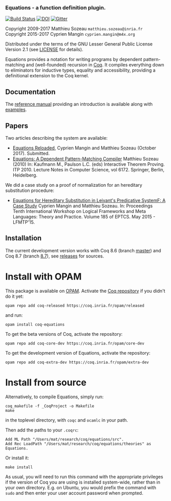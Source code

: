 ### **Equations** - a function definition plugin.

[![Build Status](https://travis-ci.org/mattam82/Coq-Equations.svg?branch=master)](https://travis-ci.org/mattam82/Coq-Equations)
[![DOI](https://zenodo.org/badge/DOI/10.5281/zenodo.1117297.svg)](https://doi.org/10.5281/zenodo.1117297)
[![Gitter](https://img.shields.io/gitter/room/nwjs/nw.js.svg)](https://gitter.im/coq/Equations)

Copyright 2009-2017 Matthieu Sozeau `matthieu.sozeau@inria.fr`  
Copyright 2015-2017 Cyprien Mangin `cyprien.mangin@m4x.org`

Distributed under the terms of the GNU Lesser General Public License
Version 2.1
(see
[LICENSE](http://github.com/mattam82/Coq-Equations/raw/master/LICENSE)
for details).

Equations provides a notation for writing programs by dependent 
pattern-matching and (well-founded) recursion
in [Coq](http://coq.inria.fr). It compiles everything down to
eliminators for inductive types, equality and accessibility,
providing a definitional extension to the Coq kernel.

## Documentation

The [reference manual](http://github.com/mattam82/Coq-Equations/raw/master/doc/equations.pdf)
providing an introduction is available along with [examples](examples).

## Papers

Two articles describing the system are available:

- [Equations Reloaded](http://www.irif.fr/~sozeau/research/publications/drafts/Equations_Reloaded.pdf), Cyprien Mangin and
  Matthieu Sozeau (October
  2017). Submitted.
- [Equations: A Dependent Pattern-Matching Compiler](https://link.springer.com/chapter/10.1007/978-3-642-14052-5_29) Matthieu
  Sozeau (2010) 
  In: Kaufmann M., Paulson L.C. (eds) Interactive Theorem
  Proving. ITP 2010. Lecture Notes in Computer Science,
  vol 6172. Springer, Berlin, Heidelberg.

We did a case study on a proof of normalization for an hereditary substitution
procedure:

- [Equations for Hereditary Substitution in Leivant's Predicative
SystemF: A Case Study](http://www.irif.fr/~sozeau/research/publications/Equations_for_Hereditary_Substitution_in_Leivants_Predicative_System_F:_a_case_study.pdf)
  Cyprien Mangin and Matthieu Sozeau. 
  In: Proceedings Tenth International Workshop on Logical Frameworks and Meta Languages: Theory and Practice. 
  Volume 185 of EPTCS. May 2015 - LFMTP'15. 

## Installation

The current development version works with Coq 8.6 (branch [master](https://github.com/mattam82/Coq-Equations/tree/master)) and Coq 8.7 (branch [8.7](https://github.com/mattam82/Coq-Equations/tree/8.7)),
see [releases](https://github.com/mattam82/Coq-Equations/releases) for
sources.

# Install with OPAM
This package is available on [OPAM](http://opam.ocaml.org/).
Activate the [Coq repository](https://github.com/coq/opam-coq-archive)
if you didn't do it yet:

    opam repo add coq-released https://coq.inria.fr/opam/released

and run:

    opam install coq-equations

To get the beta versions of Coq, activate the repository:

    opam repo add coq-core-dev https://coq.inria.fr/opam/core-dev

To get the development version of Equations, activate the repository:

    opam repo add coq-extra-dev https://coq.inria.fr/opam/extra-dev

# Install from source
Alternatively, to compile Equations, simply run:

    coq_makefile -f _CoqProject -o Makefile
    make

in the toplevel directory, with `coqc` and `ocamlc` in your path.

Then add the paths to your `.coqrc`:

    Add ML Path "/Users/mat/research/coq/equations/src".
    Add Rec LoadPath "/Users/mat/research/coq/equations/theories" as Equations.

Or install it:

    make install

As usual, you will need to run this command with the appropriate privileges
if the version of Coq you are using is installed system-wide, rather than
in your own directory. E.g. on Ubuntu, you would prefix the command with
`sudo` and then enter your user account password when prompted.

